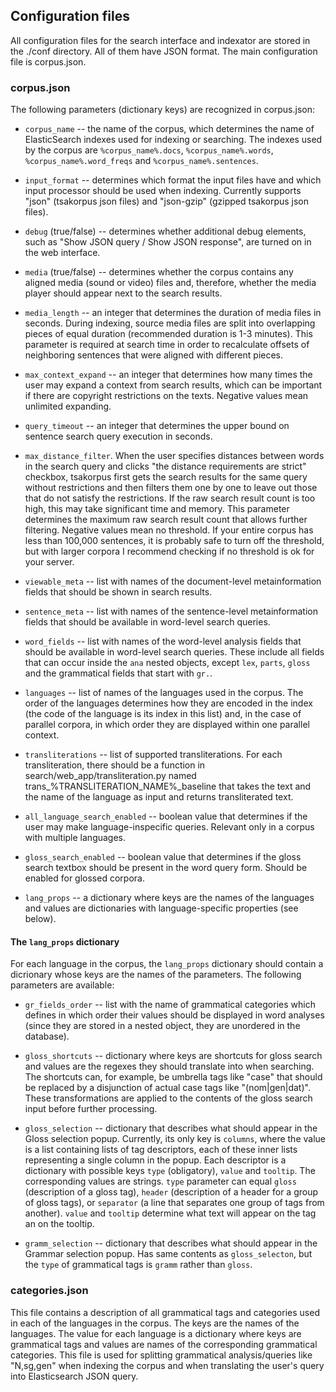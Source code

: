 ## Configuration files
All configuration files for the search interface and indexator are stored in the ./conf directory. All of them have JSON format. The main configuration file is corpus.json.

### corpus.json
The following parameters (dictionary keys) are recognized in corpus.json:

* ``corpus_name`` -- the name of the corpus, which determines the name of ElasticSearch indexes used for indexing or searching. The indexes used by the corpus are ``%corpus_name%.docs``, ``%corpus_name%.words``, ``%corpus_name%.word_freqs`` and ``%corpus_name%.sentences``.

* ``input_format`` -- determines which format the input files have and which input processor should be used when indexing. Currently supports "json" (tsakorpus json files) and "json-gzip" (gzipped tsakorpus json files).

* ``debug`` (true/false) -- determines whether additional debug elements, such as "Show JSON query / Show JSON response", are turned on in the web interface.

* ``media`` (true/false) -- determines whether the corpus contains any aligned media (sound or video) files and, therefore, whether the media player should appear next to the search results.

* ``media_length`` -- an integer that determines the duration of media files in seconds. During indexing, source media files are split into overlapping pieces of equal duration (recommended duration is 1-3 minutes). This parameter is required at search time in order to recalculate offsets of neighboring sentences that were aligned with different pieces.

* ``max_context_expand`` -- an integer that determines how many times the user may expand a context from search results, which can be important if there are copyright restrictions on the texts. Negative values mean unlimited expanding.

* ``query_timeout`` -- an integer that determines the upper bound on sentence search query execution in seconds.

* ``max_distance_filter``. When the user specifies distances between words in the search query and clicks "the distance requirements are strict" checkbox, tsakorpus first gets the search results for the same query without restrictions and then filters them one by one to leave out those that do not satisfy the restrictions. If the raw search result count is too high, this may take significant time and memory. This parameter determines the maximum raw search result count that allows further filtering. Negative values mean no threshold. If your entire corpus has less than 100,000 sentences, it is probably safe to turn off the threshold, but with larger corpora I recommend checking if no threshold is ok for your server.

* ``viewable_meta`` -- list with names of the document-level metainformation fields that should be shown in search results.

* ``sentence_meta`` -- list with names of the sentence-level metainformation fields that should be available in word-level search queries.

* ``word_fields`` -- list with names of the word-level analysis fields that should be available in word-level search queries. These include all fields that can occur inside the ``ana`` nested objects, except ``lex``, ``parts``, ``gloss`` and the grammatical fields that start with ``gr.``.

* ``languages`` -- list of names of the languages used in the corpus. The order of the languages determines how they are encoded in the index (the code of the language is its index in this list) and, in the case of parallel corpora, in which order they are displayed within one parallel context.

* ``transliterations`` -- list of supported transliterations. For each transliteration, there should be a function in search/web_app/transliteration.py named trans_%TRANSLITERATION_NAME%_baseline that takes the text and the name of the language as input and returns transliterated text.

* ``all_language_search_enabled`` -- boolean value that determines if the user may make language-inspecific queries. Relevant only in a corpus with multiple languages.

* ``gloss_search_enabled`` -- boolean value that determines if the gloss search textbox should be present in the word query form. Should be enabled for glossed corpora.

* ``lang_props`` -- a dictionary where keys are the names of the languages and values are dictionaries with language-specific properties (see below).

#### The ``lang_props`` dictionary
For each language in the corpus, the ``lang_props`` dictionary should contain a dicrionary whose keys are the names of the parameters. The following parameters are available:

* ``gr_fields_order`` -- list with the name of grammatical categories which defines in which order their values should be displayed in word analyses (since they are stored in a nested object, they are unordered in the database).

* ``gloss_shortcuts`` -- dictionary where keys are shortcuts for gloss search and values are the regexes they should translate into when searching. The shortcuts can, for example, be umbrella tags like "case" that should be replaced by a disjunction of actual case tags like "(nom|gen|dat)". These transformations are applied to the contents of the gloss search input before further processing.

* ``gloss_selection`` -- dictionary that describes what should appear in the Gloss selection popup. Currently, its only key is ``columns``, where the value is a list containing lists of tag descriptors, each of these inner lists representing a single column in the popup. Each descriptor is a dictionary with possible keys ``type`` (obligatory), ``value`` and ``tooltip``. The corresponding values are strings. ``type`` parameter can equal ``gloss`` (description of a gloss tag), ``header`` (description of a header for a group of gloss tags), or ``separator`` (a line that separates one group of tags from another). ``value`` and ``tooltip`` determine what text will appear on the tag an on the tooltip.

* ``gramm_selection`` -- dictionary that describes what should appear in the Grammar selection popup. Has same contents as ``gloss_selecton``, but the ``type`` of grammatical tags is ``gramm`` rather than ``gloss``.


### categories.json
This file contains a description of all grammatical tags and categories used in each of the languages in the corpus. The keys are the names of the languages. The value for each language is a dictionary where keys are grammatical tags and values are names of the corresponding grammatical categories. This file is used for splitting grammatical analysis/queries like "N,sg,gen" when indexing the corpus and when translating the user's query into Elasticsearch JSON query.
